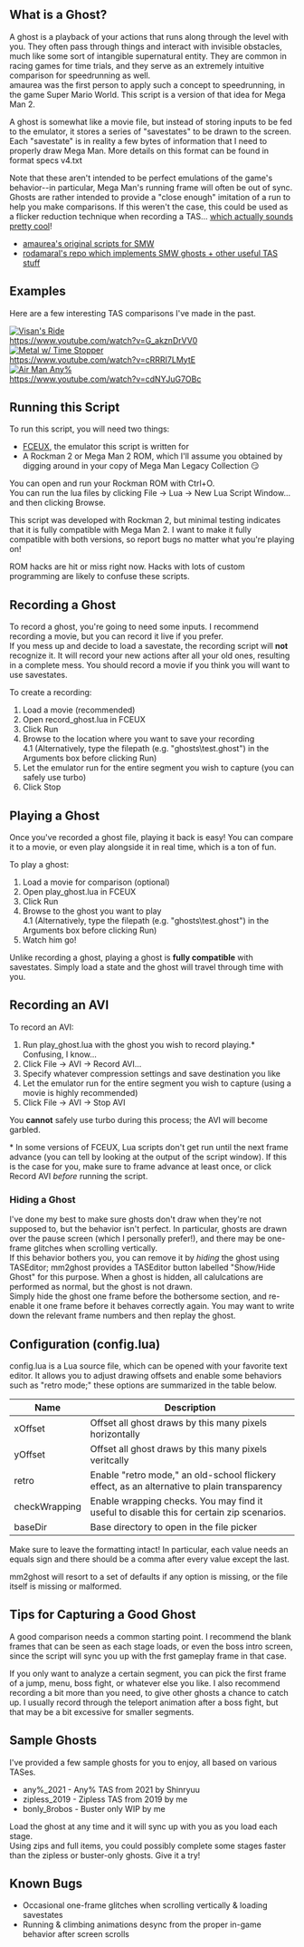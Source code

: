 ## What is a Ghost?

A ghost is a playback of your actions that runs along through the level with you. They often pass through things
and interact with invisible obstacles, much like some sort of intangible supernatural entity. They are common in racing games for time trials,
and they serve as an extremely intuitive comparison for speedrunning as well.  
amaurea  was the first person to apply such a concept to speedrunning, in the game Super Mario World. This script is a version
of that idea for Mega Man 2.

A ghost is somewhat like a movie file, but instead of storing inputs to be fed to the emulator, it stores a series of
"savestates" to be drawn to the screen. Each "savestate" is in reality a few bytes of information that I need to properly
draw Mega Man. More details on this format can be found in format specs v4.txt

Note that these aren't intended to be perfect emulations of the game's behavior--in particular, Mega Man's running frame
will often be out of sync. Ghosts are rather intended to provide a "close enough" imitation of a run to help you make
comparisons. If this weren't the case, this could be used as a flicker reduction technique when recording a TAS...
[which actually sounds pretty cool](https://github.com/warmCabin/mm2_flicker_ender)!

- [amaurea's original scripts for SMW](http://tasvideos.org/forum/viewtopic.php?p=219824&highlight=#219824)
- [rodamaral's repo which implements SMW ghosts + other useful TAS stuff](https://github.com/rodamaral/smw-tas)  

## Examples

Here are a few interesting TAS comparisons I've made in the past.

[![Visan's Ride](https://img.youtube.com/vi/G_akznDrVV0/0.jpg)](https://www.youtube.com/watch?v=G_akznDrVV0)  
https://www.youtube.com/watch?v=G_akznDrVV0  
[![Metal w/ Time Stopper](https://img.youtube.com/vi/cRRRI7LMytE/0.jpg)](https://www.youtube.com/watch?v=cRRRI7LMytE)  
https://www.youtube.com/watch?v=cRRRI7LMytE  
[![Air Man Any%](https://img.youtube.com/vi/cdNYJuG7OBc/0.jpg)](https://www.youtube.com/watch?v=cdNYJuG7OBc)  
https://www.youtube.com/watch?v=cdNYJuG7OBc  

## Running this Script

To run this script, you will need two things:
- [FCEUX](http://www.fceux.com/web/home.html), the emulator this script is written for
- A Rockman 2 or Mega Man 2 ROM, which I'll assume you obtained by digging around in your copy of Mega Man Legacy Collection 😏

You can open and run your Rockman ROM with Ctrl+O.  
You can run the lua files by clicking File -> Lua -> New Lua Script Window... and then clicking Browse.

This script was developed with Rockman 2, but minimal testing indicates that it is fully compatible with Mega Man 2. I want to make it fully compatible with both versions, so report bugs no matter what you're playing on!

ROM hacks are hit or miss right now. Hacks with lots of custom programming are likely to confuse these scripts.


## Recording a Ghost

To record a ghost, you're going to need some inputs. I recommend recording a movie, but you can record it live if you prefer.  
If you mess up and decide to load a savestate, the recording script will **not** recognize it. It will record your new actions
after all your old ones, resulting in a complete mess. You should record a movie if you think you will want to use savestates.

To create a recording:
  1. Load a movie (recommended)
  2. Open record_ghost.lua in FCEUX
  3. Click Run
  4. Browse to the location where you want to save your recording  
    4.1 (Alternatively, type the filepath (e.g. "ghosts\test.ghost") in the Arguments box before clicking Run)
  5. Let the emulator run for the entire segment you wish to capture (you can safely use turbo)
  6. Click Stop  
  
  
## Playing a Ghost

Once you've recorded a ghost file, playing it back is easy! You can compare it to a movie, or even play alongside it in
real time, which is a ton of fun.

To play a ghost:
  1. Load a movie for comparison (optional)
  2. Open play_ghost.lua in FCEUX
  3. Click Run
  4. Browse to the ghost you want to play  
    4.1 (Alternatively, type the filepath (e.g. "ghosts\test.ghost") in the Arguments box before clicking Run)
  5. Watch him go!
  
Unlike recording a ghost, playing a ghost is **fully compatible** with savestates. Simply load a state and the ghost will travel through time with you.


## Recording an AVI

To record an AVI:
  1. Run play_ghost.lua with the ghost you wish to record playing.\* Confusing, I know...
  2. Click File -> AVI -> Record AVI...
  3. Specify whatever compression settings and save destination you like 
  4. Let the emulator run for the entire segment you wish to capture (using a movie is highly recommended)
  5. Click File -> AVI -> Stop AVI
  
You **cannot** safely use turbo during this process; the AVI will become garbled.  

\* In some versions of FCEUX, Lua scripts don't get run until the next frame advance (you can tell by looking at the output of the script window).
If this is the case for you, make sure to frame advance at least once, or click Record AVI *before* running the script.


### Hiding a Ghost

I've done my best to make sure ghosts don't draw when they're not supposed to, but the behavior isn't perfect. In particular, ghosts are drawn over the pause screen (which I personally prefer!), and there may be one-frame glitches when scrolling vertically.  
If this behavior bothers you, you can remove it by *hiding* the ghost using TASEditor; mm2ghost provides a TASEditor button labelled "Show/Hide Ghost" for this purpose. When a ghost is hidden, all calulcations are performed as normal, but the ghost is not drawn.  
Simply hide the ghost one frame before the bothersome section, and re-enable it one frame before it behaves correctly again. You may want to write down the relevant frame numbers and then replay the ghost.


## Configuration (config.lua)

config.lua is a Lua source file, which can be opened with your favorite text editor. It allows you to adjust drawing offsets and enable some behaviors such as "retro mode;" these options are summarized in the table below.

|Name         |Description|
|-------------|---|  
|xOffset      |Offset all ghost draws by this many pixels horizontally|  
|yOffset      |Offset all ghost draws by this many pixels veritcally|  
|retro        |Enable "retro mode," an old-school flickery effect, as an alternative to plain transparency|
|checkWrapping|Enable wrapping checks. You may find it useful to disable this for certain zip scenarios.|
|baseDir      |Base directory to open in the file picker|

Make sure to leave the formatting intact! In particular, each value needs an equals sign and there should be a comma after every value except the last.

mm2ghost will resort to a set of defaults if any option is missing, or the file itself is missing or malformed.


## Tips for Capturing a Good Ghost

A good comparison needs a common starting point. I recommend the blank frames that can be seen as each
stage loads, or even the boss intro screen, since the script will sync you up with the frst gameplay frame in that case.  

If you only want to analyze a certain segment, you can pick the first frame of a jump, menu, boss fight, or whatever else you like. I also recommend recording
a bit more than you need, to give other ghosts a chance to catch up. I usually record through the teleport animation after
a boss fight, but that may be a bit excessive for smaller segments.


## Sample Ghosts

I've provided a few sample ghosts for you to enjoy, all based on various TASes.  
* any%\_2021 - Any% TAS from 2021 by Shinryuu
* zipless\_2019 - Zipless TAS from 2019 by me
* bonly\_8robos - Buster only WIP by me

Load the ghost at any time and it will sync up with you as you load each stage.  
Using zips and full items, you could possibly complete some stages faster than the zipless or buster-only ghosts. Give it a try!


## Known Bugs

- Occasional one-frame glitches when scrolling vertically & loading savestates
- Running & climbing animations desync from the proper in-game behavior after screen scrolls

